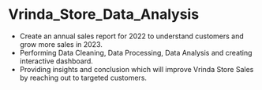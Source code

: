 # Vrinda_Store_Data_Analysis

  * Create an annual sales report for 2022 to understand customers and grow more sales in 2023.
  * Performing Data Cleaning, Data Processing, Data Analysis and creating interactive dashboard.
  * Providing insights and conclusion which will improve Vrinda Store Sales by reaching out to targeted customers.
